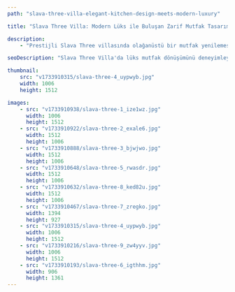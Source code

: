 ```yaml
---
path: "slava-three-villa-elegant-kitchen-design-meets-modern-luxury"

title: "Slava Three Villa: Modern Lüks ile Buluşan Zarif Mutfak Tasarımı"

description:
    - "Prestijli Slava Three villasında olağanüstü bir mutfak yenilemesi gerçekleştirdik ve alanı modern tasarımın bir başyapıtına dönüştürdük. Ekibimiz, sofistike işlevsellik ve çağdaş estetiğin uyumlu bir karışımını yaratmak için her öğeyi özenle seçti. Yenileme projesi, son teknoloji ev aletleri, özel tasarım dolaplar ve hem verimliliği hem de zarafeti en üst düzeye çıkaran optimize edilmiş bir yerleşim planı içeriyor. Premium malzemeler ve detaylara gösterilen özenli dikkat, mülkün değerini önemli ölçüde artırırken mutfağın ambiyansını yükseltiyor. Sonuç olarak, lüks ile pratikliği mükemmel bir şekilde dengeleyen etkileyici bir mutfak alanı ortaya çıktı."

seoDescription: "Slava Three Villa'da lüks mutfak dönüşümünü deneyimleyin. Özel yapım dolaplar, premium bitişler ve akıllı yerleşim planları zarafet ve işlevselliğin mükemmel uyumunu yaratıyor. Uzman tasarımcılarımız, son teknoloji ev aletleri ve modern estetikle sofistike mekanlar sunuyor."

thumbnail:
    src: "v1733910315/slava-three-4_uypwyb.jpg"
    width: 1006
    height: 1512

images:
    - src: "v1733910938/slava-three-1_ize1wz.jpg"
      width: 1006
      height: 1512
    - src: "v1733910922/slava-three-2_exale6.jpg"
      width: 1512
      height: 1006
    - src: "v1733910888/slava-three-3_bjwjwo.jpg"
      width: 1512
      height: 1006
    - src: "v1733910648/slava-three-5_rwasdr.jpg"
      width: 1512
      height: 1006
    - src: "v1733910632/slava-three-8_ked82u.jpg"
      width: 1512
      height: 1006
    - src: "v1733910467/slava-three-7_zregko.jpg"
      width: 1394
      height: 927
    - src: "v1733910315/slava-three-4_uypwyb.jpg"
      width: 1006
      height: 1512
    - src: "v1733910216/slava-three-9_zw4yyv.jpg"
      width: 1006
      height: 1512
    - src: "v1733910193/slava-three-6_igthhm.jpg"
      width: 906
      height: 1361
---
```


